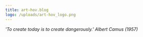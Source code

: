 ```yaml
---
title: art-hov.blog
logo: /uploads/art-hov_logo.png
---
```



*'To create today is to create dangerously.' Albert Camus (1957)*
